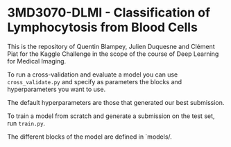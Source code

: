# 3MD3070-DLMI - Classification of Lymphocytosis from Blood Cells

This is the repository of Quentin Blampey, Julien Duquesne and Clément Piat for the Kaggle Challenge 
in the scope of the course of Deep Learning for Medical Imaging.

To run a cross-validation and evaluate a model you can use `cross_validate.py` and specify as parameters the blocks and 
hyperparameters you want to use.

The default hyperparameters are those that generated our best submission.

To train a model from scratch and generate a submission on the test set, run `train.py`. 

The different blocks of the model are defined in `models/.

  
